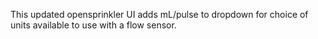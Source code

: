 
This updated opensprinkler UI adds mL/pulse to dropdown for choice of units available to use with a flow sensor.

